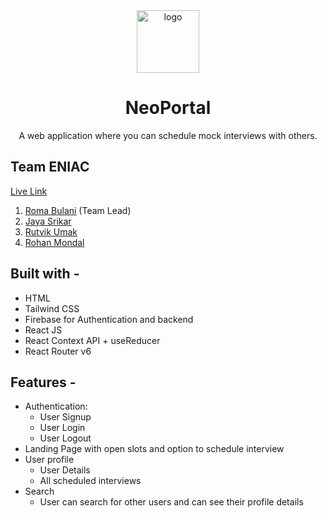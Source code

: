 <div align="center">
  <img src="https://res.cloudinary.com/donqbxlnc/image/upload/v1651952778/NeoPortal_logo_sw-modified_hxba46.png" height="100" width="100" alt="logo"/>
  
# NeoPortal
  A web application where you can schedule mock interviews with others.
</div>

## **Team ENIAC** 
<a href="https://neo-portal.netlify.app">Live Link</a>

1)  <a href="https://github.com/romabulani">Roma Bulani</a> (Team Lead)
2)  <a href="https://github.com/znjs">Jaya Srikar</a>
3)  <a href="https://github.com/rutvikpumak">Rutvik Umak</a> 
4)  <a href="https://github.com/Rohanmond">Rohan Mondal</a> 


## **Built with -**

- HTML
- Tailwind CSS
- Firebase for Authentication and backend
- React JS
- React Context API + useReducer
- React Router v6

## **Features -**

- Authentication:
  - User Signup
  - User Login
  - User Logout
- Landing Page with open slots and option to schedule interview
- User profile
  - User Details
  - All scheduled interviews
- Search 
  - User can search for other users and can see their profile details

